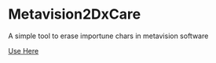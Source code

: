 # Metavision2DxCare
A simple tool to erase importune chars in metavision software

[Use Here](https://somebodylikeeverybody.github.io/Metavision2DxCare/)

